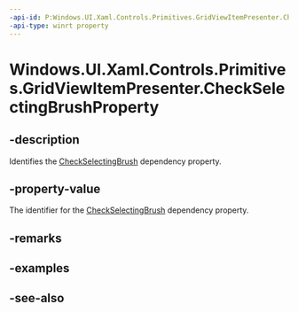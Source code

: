 ```yaml
---
-api-id: P:Windows.UI.Xaml.Controls.Primitives.GridViewItemPresenter.CheckSelectingBrushProperty
-api-type: winrt property
---
```


<!-- Property syntax
public Windows.UI.Xaml.DependencyProperty CheckSelectingBrushProperty { get; }
-->

# Windows.UI.Xaml.Controls.Primitives.GridViewItemPresenter.CheckSelectingBrushProperty

## -description
Identifies the [CheckSelectingBrush](gridviewitempresenter_checkselectingbrush.md) dependency property.



## -property-value
The identifier for the [CheckSelectingBrush](gridviewitempresenter_checkselectingbrush.md) dependency property.

## -remarks

## -examples

## -see-also
